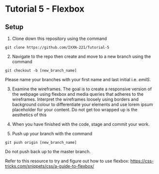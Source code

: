 # Tutorial 5 - Flexbox

## Setup

1. Clone down this repository using the command 
``` 
git clone https://github.com/IXXN-221/Tutorial-5
```
2. Navigate to the repo then create and move to a new branch using the command 
```
git checkout -b [new_branch_name]
```
Please name your branches with your first name and last initial i.e. *emilS*.

3. Examine the wireframes. The goal is to create a responsive version of the webpage using flexbox and media queries that adheres to the wireframes. Interpret the wireframes loosely using borders and background colour to differentiate your elements and use lorem ipsum placeholder for your content. Do not get too wrapped up is the aesthetics of this

4. When you have finished with the code, stage and commit your work.

5. Push up your branch with the command 
```
git push origin [new_branch_name]
```
 Do not push back up to the master branch.
 
 Refer to this resource to try and figure out how to use flexbox:
 https://css-tricks.com/snippets/css/a-guide-to-flexbox/
